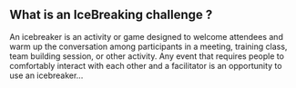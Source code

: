 



## What is an IceBreaking challenge ?

An icebreaker is an activity or game designed to welcome attendees and warm up the conversation among participants in a meeting, training class, team building session, or other activity. Any event that requires people to comfortably interact with each other and a facilitator is an opportunity to use an icebreaker...

